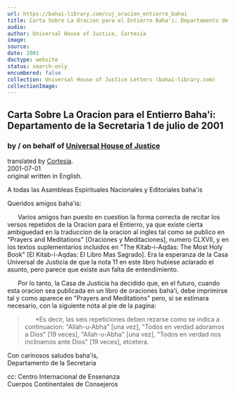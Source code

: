 ```yaml
---
url: https://bahai-library.com/cuj_oracion_entierro_bahai
title: Carta Sobre La Oracion para el Entierro Baha'i: Departamento de la Secretaria 1 de julio de 2001
audio: 
author: Universal House of Justice, Cortesía
image: 
source: 
date: 2001
doctype: website
status: search-only
encumbered: false
collection: Universal House of Justice Letters (bahai-library.com)
collectionImage: 
---
```



## Carta Sobre La Oracion para el Entierro Baha'i: Departamento de la Secretaria 1 de julio de 2001

### by / on behalf of [Universal House of Justice](https://bahai-library.com/author/Universal+House+of+Justice)

translated by [Cortesía](https://bahai-library.com/author/Cortesía).  
2001-07-01  
original written in English.


A todas las Asambleas Espirituales Nacionales y Editoriales baha'is  
  
Queridos amigos baha'is:  
  
      Varios amigos han puesto en cuestion la forma correcta de recitar los versos repetidos de la Oracion para el Entierro, ya que existe cierta ambiguedad en la traduccion de la oracion al ingles tal como se publico en "Prayers and Meditations" \[Oraciones y Meditaciones\], numero CLXVII, y en los textos suplementarios incluidos en "The Kitab-i-Aqdas: The Most Holy Book" \[El Kitab-i-Aqdas: El Libro Mas Sagrado\]. Era la esperanza de la Casa Universal de Justicia de que la nota 11 en este libro hubiese aclarado el asunto, pero parece que existe aun falta de entendimiento.  
  
      Por lo tanto, la Casa de Justicia ha decidido que, en el futuro, cuando esta oracion sea publicada en un libro de oraciones baha'i, debe imprimirse tal y como aparece en "Prayers and Meditations" pero, si se estimara necesario, con la siguiente nota al pie de la pagina:  

>       *Es decir, las seis repeticiones deben rezarse como se indica a   continuacion: "Allah-u-Abha" \[una vez\], "Todos en verdad adoramos a Dios" \[19 veces\], "Allah-u-Abha" \[una vez\], "Todos en verdad nos inclinamos ante Dios" \[19 veces\], etcetera.

Con carinosos saludos baha'is,  
Departamento de la Secretaria  
  
cc: Centro Internacional de Ensenanza  
Cuerpos Continentales de Consejeros